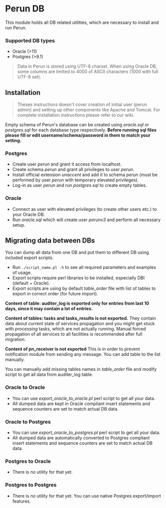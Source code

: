 # Perun DB #

This module holds all DB related utilities, which are necessary to install and run Perun.

### Supported DB types ###

* Oracle (>11)
* Postgres (>9.1)

> Data in Perun is stored using UTF-8 charset. When using Oracle DB, some columns are limited to 4000 of ASCII characters (1000 with full UTF-8 set).

## Installation ##

> Theses instructions doesn't cover creation of initial user (perun admin) and setting up other components like Apache and Tomcat. For complete installation instructions please refer to our wiki.

Empty schema of Perun's database can be created using _oracle.sql_ or _postgres.sql_ for each database type respectively. **Before running sql files please fill or edit username/schema/password in them to match your setting.**

### Postgres ###

* Create user _perun_ and grant it access from localhost.
* Create schema _perun_ and grant all privileges to user _perun_.
* Install official extension _unaccent_ and add it to schema _perun_ (must be performed by user _perun_ with temporary elevated privileges).
* Log-in as user _perun_ and run _postgres.sql_ to create empty tables.

### Oracle ###

* Connect as user with elevated privileges (to create other users etc.) to your Oracle DB.
* Run _oracle.sql_ which will create user _perunv3_ and perform all necessary setup.

## Migrating data between DBs ##

You can dump all data from one DB and put them to different DB using included export scripts. 

* Run ```./script_name.pl -h``` to see all required parameters and examples of usage.
* Export scripts require perl libraries to be installed, especially DBI (default + Oracle).
* Export scripts are using by default _table_order_ file with list of tables to export in correct order (for future import).

**Content of table: auditer_log is exported only for entries from last 10 days, since it may contain a lot of entries.**

**Content of tables: tasks and tasks_results is not exported.** They contain data about current state of services propagation and you might get stuck with _processing_ tasks, which are not actually running. Manual forced propagation of all services to all facilities is recommended after full migration.

**Content of pn_receiver is not exported** This is in order to prevent notification module from sending any message. You can add table to the list manually.

You can manually add missing tables names in _table_order_ file and modify script to get all data from auditer_log table.

### Oracle to Oracle ###

* You can use _export_oracle_to_oracle.pl_ perl script to get all your data.
* All dumped data are kept in Oracle compliant insert statements and sequence counters are set to match actual DB data.

### Oracle to Postgres ###

* You can use _export_oracle_to_postgres.pl_ perl script to get all your data. 
* All dumped data are automatically converted to Postgres compliant insert statements and sequence counters are set to match actual DB data.

### Postgres to Oracle ###

* There is no utility for that yet.

### Postgres to Postgres ###

* There is no utility for that yet. You can use native Postgres export/import features.